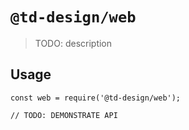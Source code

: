 # `@td-design/web`

> TODO: description

## Usage

```
const web = require('@td-design/web');

// TODO: DEMONSTRATE API
```
